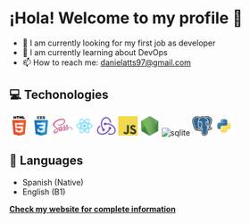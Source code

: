 <h1> ¡Hola! Welcome to my profile 👋 </h1> 

- 🔭 I am currently looking for my first job as developer
- 🌱 I am currently learning about DevOps
- 📫 How to reach me: danielatts97@gmail.com

## :computer: Techonologies
<div class="row">
  <img alt="html" width="35" height="35" src="https://raw.githubusercontent.com/github/explore/80688e429a7d4ef2fca1e82350fe8e3517d3494d/topics/html/html.png"/>
  <img alt="css" width="35" height="35" src="https://raw.githubusercontent.com/github/explore/80688e429a7d4ef2fca1e82350fe8e3517d3494d/topics/css/css.png"/>
  <img alt="sass" width="35" height="35" src="https://raw.githubusercontent.com/github/explore/80688e429a7d4ef2fca1e82350fe8e3517d3494d/topics/sass/sass.png"/>
  <img alt="react" width="35" height="35" src="https://raw.githubusercontent.com/github/explore/80688e429a7d4ef2fca1e82350fe8e3517d3494d/topics/react/react.png"/>
  <img alt="redux" width="35" height="35" src="https://raw.githubusercontent.com/github/explore/80688e429a7d4ef2fca1e82350fe8e3517d3494d/topics/redux/redux.png"/>
  <img alt="js" width="35" height="35" src="https://raw.githubusercontent.com/github/explore/80688e429a7d4ef2fca1e82350fe8e3517d3494d/topics/javascript/javascript.png"/>
  <img alt="node" width="35" height="35" src="https://raw.githubusercontent.com/github/explore/80688e429a7d4ef2fca1e82350fe8e3517d3494d/topics/nodejs/nodejs.png"/>
  <img alt="sqlite" width="35" height="35" src="https://cdn.jsdelivr.net/npm/simple-icons@v5/icons/sqlite.svg"/>
  <img alt="postgresql" width="35" height="35" src="https://raw.githubusercontent.com/github/explore/80688e429a7d4ef2fca1e82350fe8e3517d3494d/topics/postgresql/postgresql.png"/>
  <img alt="pyhton" width="35" height="35" src="https://raw.githubusercontent.com/github/explore/80688e429a7d4ef2fca1e82350fe8e3517d3494d/topics/python/python.png"/>
  
</div>

## :tongue: Languages

- Spanish (Native)
- English (B1)

**[Check my website for complete information](https://danatts.github.io/homepage/)**

